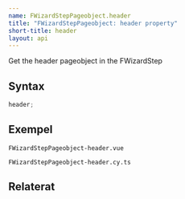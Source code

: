 ```yaml
---
name: FWizardStepPageobject.header
title: "FWizardStepPageobject: header property"
short-title: header
layout: api
---
```


Get the header pageobject in the FWizardStep

## Syntax

```ts nocompile nolint
header;
```

## Exempel

```import static
FWizardStepPageobject-header.vue
```

```import
FWizardStepPageobject-header.cy.ts
```

## Relaterat
